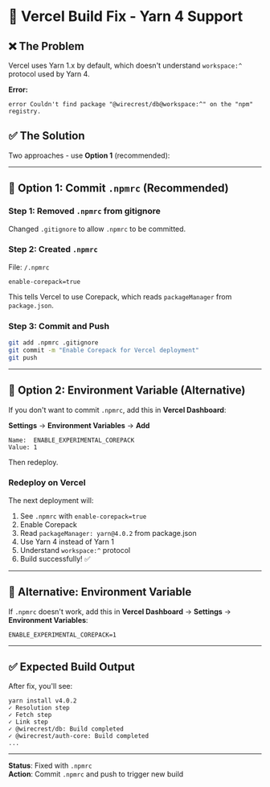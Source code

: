 # 🔧 Vercel Build Fix - Yarn 4 Support

## ❌ The Problem

Vercel uses Yarn 1.x by default, which doesn't understand `workspace:^` protocol used by Yarn 4.

**Error:**
```
error Couldn't find package "@wirecrest/db@workspace:^" on the "npm" registry.
```

## ✅ The Solution

Two approaches - use **Option 1** (recommended):

---

## 🚀 Option 1: Commit `.npmrc` (Recommended)

### Step 1: Removed `.npmrc` from gitignore

Changed `.gitignore` to allow `.npmrc` to be committed.

### Step 2: Created `.npmrc`

File: `/.npmrc`

```
enable-corepack=true
```

This tells Vercel to use Corepack, which reads `packageManager` from `package.json`.

### Step 3: Commit and Push

```bash
git add .npmrc .gitignore
git commit -m "Enable Corepack for Vercel deployment"
git push
```

---

## 🚀 Option 2: Environment Variable (Alternative)

If you don't want to commit `.npmrc`, add this in **Vercel Dashboard**:

**Settings** → **Environment Variables** → **Add**

```
Name:  ENABLE_EXPERIMENTAL_COREPACK
Value: 1
```

Then redeploy.

### Redeploy on Vercel

The next deployment will:
1. See `.npmrc` with `enable-corepack=true`
2. Enable Corepack
3. Read `packageManager: yarn@4.0.2` from package.json
4. Use Yarn 4 instead of Yarn 1
5. Understand `workspace:^` protocol
6. Build successfully! ✅

---

## 🎯 Alternative: Environment Variable

If `.npmrc` doesn't work, add this in **Vercel Dashboard** → **Settings** → **Environment Variables**:

```
ENABLE_EXPERIMENTAL_COREPACK=1
```

---

## ✅ Expected Build Output

After fix, you'll see:

```
yarn install v4.0.2
✓ Resolution step
✓ Fetch step
✓ Link step
✓ @wirecrest/db: Build completed
✓ @wirecrest/auth-core: Build completed
...
```

---

**Status**: Fixed with `.npmrc`  
**Action**: Commit `.npmrc` and push to trigger new build
